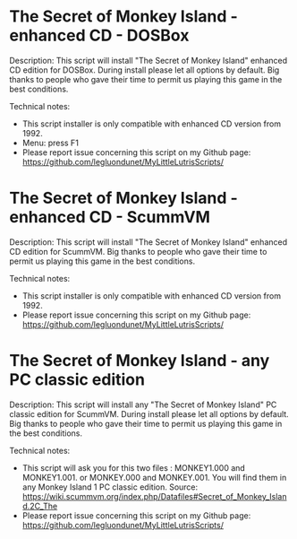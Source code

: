 # The Secret of Monkey Island - enhanced  CD - DOSBox

Description:
This script will install "The Secret of Monkey Island" enhanced  CD edition for DOSBox.
During install please let all options by default.
Big thanks to people who gave their time to permit us playing this game in the best conditions.

Technical notes:
- This script installer is only compatible with enhanced CD version from 1992.
- Menu: press F1
- Please report issue concerning this script on my Github page:
https://github.com/legluondunet/MyLittleLutrisScripts/

# The Secret of Monkey Island - enhanced  CD - ScummVM

Description:
This script will install "The Secret of Monkey Island" enhanced  CD edition for ScummVM.
Big thanks to people who gave their time to permit us playing this game in the best conditions.

Technical notes:
- This script installer is only compatible with enhanced CD version from 1992.
- Please report issue concerning this script on my Github page:
https://github.com/legluondunet/MyLittleLutrisScripts/

# The Secret of Monkey Island - any PC classic edition

Description:
This script will install any "The Secret of Monkey Island" PC classic edition for ScummVM.
During install please let all options by default.
Big thanks to people who gave their time to permit us playing this game in the best conditions.

Technical notes:
- This script will ask you for this two files : MONKEY1.000 and MONKEY1.001. or MONKEY.000 and MONKEY.001. You will find them in any Monkey Island 1 PC classic edition. Source: https://wiki.scummvm.org/index.php/Datafiles#Secret_of_Monkey_Island.2C_The
- Please report issue concerning this script on my Github page:
https://github.com/legluondunet/MyLittleLutrisScripts/
